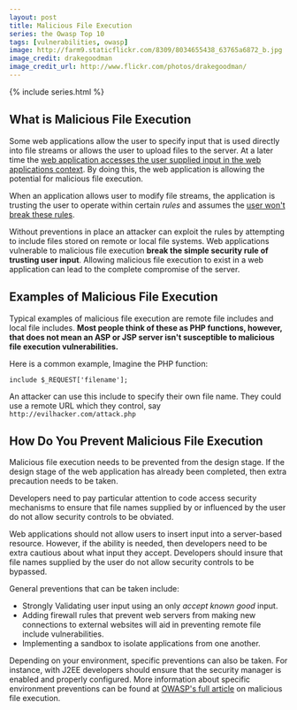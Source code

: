 ```yaml
---
layout: post
title: Malicious File Execution
series: the Owasp Top 10
tags: [vulnerabilities, owasp]
image: http://farm9.staticflickr.com/8309/8034655438_63765a6872_b.jpg
image_credit: drakegoodman
image_credit_url: http://www.flickr.com/photos/drakegoodman/
---
```

{% include series.html %}

## What is Malicious File Execution
Some web applications allow the user to specify input that is used directly into file streams or allows the user to upload files to the server. At a later time the [web application accesses the user supplied input in the web applications context][2]. By doing this, the web application is allowing the potential for malicious file execution.

When an application allows user to modify file streams, the application is trusting the user to operate within certain _rules_ and assumes the [user won't break these rules][1].

Without preventions in place an attacker can exploit the rules by attempting to include files stored on remote or local file systems. Web applications vulnerable to malicious file execution __break the simple security rule of trusting user input__. Allowing malicious file execution to exist in a web application can lead to the complete compromise of the server.

## Examples of Malicious File Execution

Typical examples of malicious file execution are remote file includes and local file includes. __Most people think of these as PHP functions, however, that does not mean an ASP or JSP server isn't susceptible to malicious file execution vulnerabilities.__

Here is a common example, Imagine the PHP function:

	include $_REQUEST['filename'];

An attacker can use this include to specify their own file name. They could use a remote URL which they control, say `http://evilhacker.com/attack.php`

## How Do You Prevent Malicious File Execution

Malicious file execution needs to be prevented from the design stage. If the design stage of the web application has already been completed, then extra precaution needs to be taken.

Developers need to pay particular attention to code access security mechanisms to ensure that file names supplied by or influenced by the user do not allow security controls to be obviated.

Web applications should not allow users to insert input into a server-based resource. However, if the ability is needed, then developers need to be extra cautious about what input they accept. Developers should insure that file names supplied by the user do not allow security controls to be bypassed.

General preventions that can be taken include:

* Strongly Validating user input using an only _accept known good_ input.
* Adding firewall rules that prevent web servers from making new connections to external websites will aid in preventing remote file include vulnerabilities.
* Implementing a sandbox to isolate applications from one another.

Depending on your environment, specific preventions can also be taken. For instance, with J2EE developers should ensure that the security manager is enabled and properly configured. More information about specific environment preventions can be found at [OWASP's full article](http://www.owasp.org/index.php/Top_10_2007-A3) on malicious file execution.

[1]: /2012/12/dont-give-developers-access-to-the-operating-system/
[2]: /2013/01/how-to-secure-any-application/

